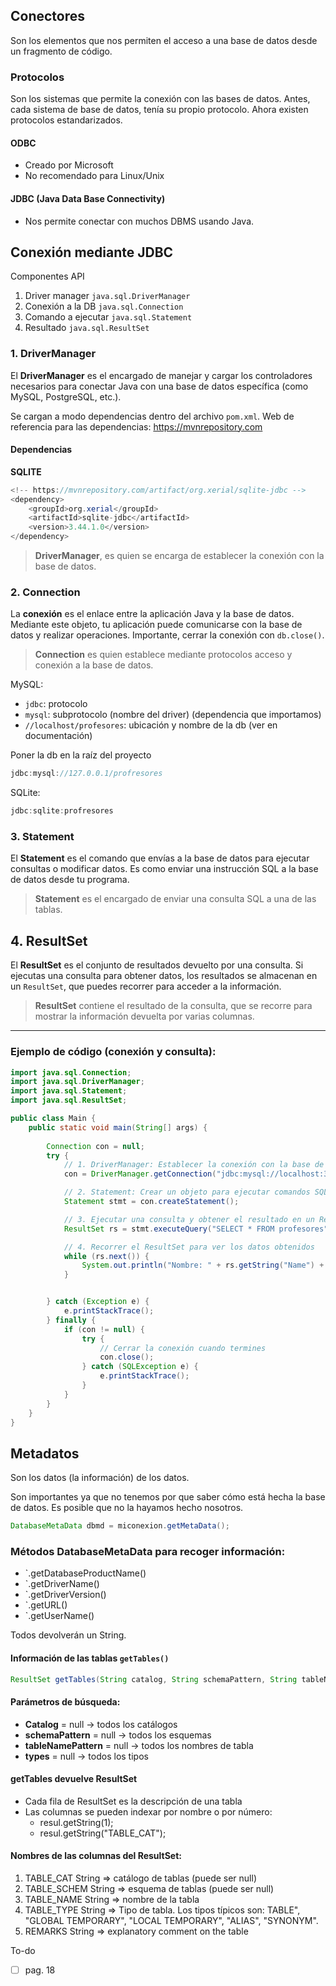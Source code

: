 ## Conectores
Son los elementos que nos permiten el acceso a una base de datos desde un fragmento de código.

### Protocolos
Son los sistemas que permite la conexión con las bases de datos.
Antes, cada sistema de base de datos, tenía su propio protocolo. Ahora existen protocolos estandarizados.

#### ODBC
- Creado por Microsoft
- No recomendado para Linux/Unix

#### JDBC (Java Data Base Connectivity)
- Nos permite conectar con muchos DBMS usando Java.

## Conexión mediante JDBC 

Componentes API
1. Driver manager  `java.sql.DriverManager`
2. Conexión a la DB  `java.sql.Connection`
3. Comando a ejecutar  `java.sql.Statement`
4. Resultado  `java.sql.ResultSet`

### 1. **DriverManager** 
El **DriverManager** es el encargado de manejar y cargar los controladores necesarios para conectar Java con una base de datos específica (como MySQL, PostgreSQL, etc.). 

Se cargan a modo dependencias dentro del archivo `pom.xml`.
Web de referencia para las dependencias:
https://mvnrepository.com
#### Dependencias 
**SQLITE**

```java
<!-- https://mvnrepository.com/artifact/org.xerial/sqlite-jdbc -->
<dependency>
    <groupId>org.xerial</groupId>
    <artifactId>sqlite-jdbc</artifactId>
    <version>3.44.1.0</version>
</dependency>
```

> **DriverManager**, es quien se encarga de establecer la conexión con la base de datos.

### 2. **Connection**
La **conexión** es el enlace entre la aplicación Java y la base de datos. 
Mediante este objeto, tu aplicación puede comunicarse con la base de datos y realizar operaciones. Importante, cerrar la conexión con `db.close()`.

> **Connection** es quien establece mediante protocolos acceso y conexión a la base de datos.

MySQL: 
- `jdbc`: protocolo
- `mysql`: subprotocolo (nombre del driver) (dependencia que importamos)
- `//localhost/profesores`: ubicación y nombre de la db (ver en documentación)

Poner la db en la raíz del proyecto

```Java
jdbc:mysql://127.0.0.1/profresores
```

SQLite:

```Java
jdbc:sqlite:profresores
```

### 3. **Statement**
El **Statement** es el comando que envías a la base de datos para ejecutar consultas o modificar datos. Es como enviar una instrucción SQL a la base de datos desde tu programa.

> **Statement** es el encargado de enviar una consulta SQL a una de las tablas.

## 4. **ResultSet**
El **ResultSet** es el conjunto de resultados devuelto por una consulta. 
Si ejecutas una consulta para obtener datos, los resultados se almacenan en un `ResultSet`, que puedes recorrer para acceder a la información.

> **ResultSet** contiene el resultado de la consulta, que se recorre para mostrar la información devuelta por varias columnas.
---
### Ejemplo de código (conexión y consulta):

```java
import java.sql.Connection;
import java.sql.DriverManager;
import java.sql.Statement;
import java.sql.ResultSet;

public class Main {
    public static void main(String[] args) {
        
        Connection con = null;
        try {
            // 1. DriverManager: Establecer la conexión con la base de datos
            con = DriverManager.getConnection("jdbc:mysql://localhost:3306/mi_base_datos", "usuario", "contraseña");

            // 2. Statement: Crear un objeto para ejecutar comandos SQL
            Statement stmt = con.createStatement();

            // 3. Ejecutar una consulta y obtener el resultado en un ResultSet
            ResultSet rs = stmt.executeQuery("SELECT * FROM profesores");

            // 4. Recorrer el ResultSet para ver los datos obtenidos
            while (rs.next()) {
                System.out.println("Nombre: " + rs.getString("Name") + " - Email: " + rs.getString("Email"));
            }


        } catch (Exception e) {
            e.printStackTrace();
        } finally {
	        if (con != null) {
		        try {
			        // Cerrar la conexión cuando termines
		            con.close();
		        } catch (SQLException e) {
				    e.printStackTrace();
		        }
	        }
        }
    }
}
```


## Metadatos
Son los datos (la información) de los datos.

Son importantes ya que no tenemos por que saber cómo está hecha la base de datos. Es posible que no la hayamos hecho nosotros.

```Java
DatabaseMetaData dbmd = miconexion.getMetaData();
```


### Métodos DatabaseMetaData para recoger información:
 - `.getDatabaseProductName()
 - `.getDriverName()
 - `.getDriverVersion()
 - `.getURL()
 - `.getUserName()

Todos devolverán un String.

#### Información de las tablas `getTables()`

```Java
ResultSet getTables(String catalog, String schemaPattern, String tableNamePattern, String[] types)
```

#### Parámetros de búsqueda:
- **Catalog** = null → todos los catálogos
- **schemaPattern** = null → todos los esquemas
- **tableNamePattern** = null → todos los nombres de tabla
- **types** = null → todos los tipos

#### getTables devuelve ResultSet
- Cada fila de ResultSet es la descripción de una tabla
- Las columnas se pueden indexar por nombre o por número:
	- resul.getString(1);
	- resul.getString("TABLE_CAT");

#### Nombres de las columnas del ResultSet:

1. TABLE_CAT String => catálogo de tablas (puede ser null)
2. TABLE_SCHEM String => esquema de tablas (puede ser null)
3. TABLE_NAME String => nombre de la tabla
4. TABLE_TYPE String => Tipo de tabla. Los tipos típicos son: 
	TABLE", "GLOBAL TEMPORARY", "LOCAL TEMPORARY", "ALIAS", "SYNONYM".
5. REMARKS String => explanatory comment on the table

To-do
- [ ] pag. 18